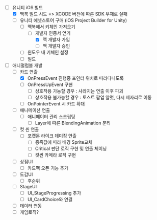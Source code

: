 - [ ]  유니티 iOS  빌드
	- [x] 맥북 빌드 시도 
		=> XCODE 버전에 따른 SDK 부재로 실패
	- [ ] 유니티 에셋스토어 구매 (iOS Project Builder for Unity)
		- [ ] 맥북에서 키체인 가져오기
			- [ ] 개발자 인증서 얻기
				- [x] 맥 개발자 가입
				- [ ] 맥 개발자 승인
		- [ ] 윈도우 내 키체인 설정
		- [ ] 빌드	
- [ ] 애니멀럼블 개발
	- [ ] 카드 연출
		- [x] OnPressEvent 진행중 포인터 위치로 따라다니도록
		- [ ] OnPressUpEvent 구현
			- [ ] 상호작용 가능할 경우 : 사라지는 연출 이후 파괴
			- [ ] 상호작용 불가능할 경우 : 토스트 팝업 알럿, 다시 제자리로 이동
		- [ ] OnPointerEvent 시 카드 확대
	- [ ] 애니메이션 연출
		- [ ] 애니메이터 관리 스크립팅
			- [ ] Layer에 따른 BlendingAnimation 분리
	- [ ] 컷 씬 연출
		- [ ] 포켓몬 라이크 데미징 연출
			- [ ] 종족값에 따라 배경 Sprite교체
			- [ ] Critical 판단 로직 구현 및 연출 체이닝
			- [ ] 컷씬 카메라 로직 구현
	- [ ]  상점UI
		- [ ] 카드팩 오픈 기능 추가
	- [ ] 도감UI
		- [ ] 후순위
	- [ ] StageUI
		- [ ] UI_StageProgressing 추가
		- [ ] UI_CardChoice와 연결
	- [ ] 데이터 연동
	- [ ] 게임로직?